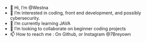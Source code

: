 - 👋 Hi, I’m @Westna
- 👀 I’m interested in coding, front end development, and possibly cybersecurity.
- 🌱 I’m currently learning JAVA
- 💞️ I’m looking to collaborate on beginner coding projects
- 📫 How to reach me : On Github, or Instagram @7Breyown

<!---
Westna/Westna is a ✨ special ✨ repository because its `README.md` (this file) appears on your GitHub profile.
You can click the Preview link to take a look at your changes.
--->
